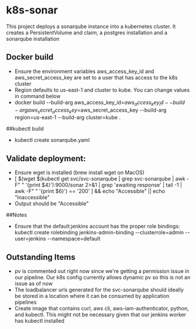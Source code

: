 # k8s-sonar
This project deploys a sonarqube instance into a kubernetes cluster.  It creates a PersistentVolume and claim, a postgres installation and a sonarqube installation

## Docker build
- Ensure the environment variables aws_access_key_id and aws_secret_access_key are set to a user that has access to the k8s cluster
- Region defaults to us-east-1 and cluster to kube.  You can change values in command below
- docker build --build-arg aws_access_key_id=$aws_access_key_id --build-arg aws_secret_access_key=$aws_secret_access_key --build-arg region=us-east-1 --build-arg cluster=kube .

##kubectl build 
- kubectl create sonarqube.yaml

## Validate deployment:
- Ensure wget is installed (brew install wget on MacOS)
- [ $(wget $(kubectl get svc/svc-sonarqube | grep svc-sonarqube | awk -F" " '{print $4}'):9000/sonar 2>&1 | grep 'awaiting response' | tail -1 | awk -F" " '{print $6}') == '200' ]  && echo "Accessible" || echo "Inaccessible"
- Output should be "Accessible"

##Notes
- Ensure that the default:jenkins account has the proper role bindings: kubectl create rolebinding jenkins-admin-binding --clusterrole=admin --user=jenkins --namespace=default
 
## Outstanding Items
- pv is commented out right now since we're getting a permission issue in our pipeline. Our k8s config currently allows dynamic pv so this is not an issue as of now 
- The loadbalancer urls generated for the svc-sonarqube should ideally be stored in a location where it can be consumed by application pipelines
- Create image that contains curl, aws cli, aws-iam-authenticator, python, and kubectl.  This might not be necessary given that our jenkins worker has kubectl installed
